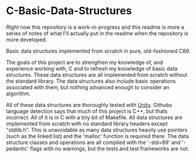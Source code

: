 # C-Basic-Data-Structures
RIght now this repository is a work-in-progress and this readme is more a series of notes of what I'll actually put in the readme when the repository is more developed.

Basic data structures implemented from scratch in pure, old-fashioned C89.

The goals of this project are to strengthen my knowledge of, and experience working with, C and to refresh my knowledge of basic 
data structures. These data structures are all implemented from scratch without the standard library. The data structures also
include basic operations associated with them, but nothing advanced enough to consider an algorithm.

All of these data structures are thoroughly tested with [Unity](https://github.com/ThrowTheSwitch/Unity). Githubs language
detection says that much of this project is C++, but thats incorrect. All of it is in C with a tiny bit of Makefile. All data
structures are implemented from scratch with no standard library headers except "stdlib.h". This is unavoidable as many data
structures heavily use pointers (such as the linked list) and the 'malloc' function is required there. The data structure classes
and operations are all compiled with the '-std=89' and '-pedantic' flags with no warnings, but the tests and test frameworks are
not.
